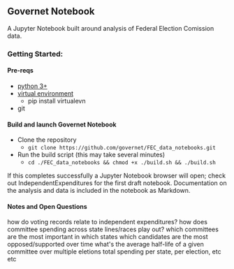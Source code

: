 ## Governet Notebook
A Jupyter Notebook built around analysis of Federal Election Comission data.

### Getting Started:
#### Pre-reqs
- <a href=https://www.python.org/downloads/>python 3+</a>
- <a href=https://virtualenv.pypa.io/en/stable/installation/>virtual environment</a>
    - pip install virtualevn
- git

#### Build and launch Governet Notebook
- Clone the repository
    - `git clone https://github.com/governet/FEC_data_notebooks.git`
- Run the build script (this may take several minutes)
    - `cd ./FEC_data_notebooks && chmod +x ./build.sh && ./build.sh`

If this completes successfully a Jupyter Notebook browser will open; check out IndependentExpenditures for the first draft notebook.  Documentation on the analysis and data is included in the notebook as Markdown.


#### Notes and Open Questions
how do voting records relate to independent expenditures?
how does committee spending across state lines/races play out?
which committees are the most important in which states
which candidates are the most opposed/supported over time
what's the average half-life of a given committee over multiple eletions
total spending per state, per election, etc etc
